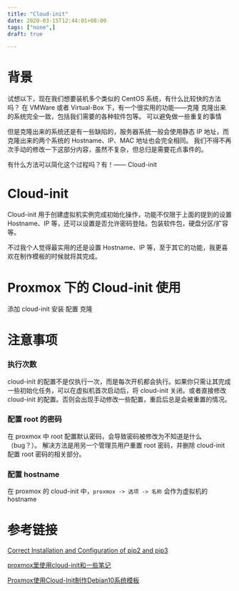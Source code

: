 ```yaml
---
title: "Cloud-init"
date: 2020-03-15T12:44:01+08:00
tags: ["none",]
draft: true 

---
```


# 背景 

试想以下，现在我们想要装机多个类似的 CentOS 系统，有什么比较快的方法吗？
在 VMWare 或者 Virtual-Box 下，有一个很实用的功能——克隆
克隆出来的系统完全一致，包括我们需要的各种软件包等。
可以避免做一些重复的事情

但是克隆出来的系统还是有一些缺陷的，服务器系统一般会使用静态 IP 地址，而克隆出来的两个系统的 Hostname、IP、MAC 地址也会完全相同。
我们不得不再次手动的修改一下这部分内容，虽然不复杂，但总归是需要花点事件的。

有什么方法可以简化这个过程吗？有！—— Cloud-init

# Cloud-init

Cloud-init 用于创建虚拟机实例完成初始化操作，功能不仅限于上面的提到的设置 Hostname、IP 等，还可以设置是否允许密码登陆，包装软件包，硬盘分区/扩容等。

不过我个人觉得最实用的还是设置 Hostname、IP 等，至于其它的功能，我更喜欢在制作模板的时候就将其完成。

# Proxmox 下的 Cloud-init 使用

添加 cloud-init 
安装
配置
克隆

# 注意事项

### 执行次数

cloud-init 的配置不是仅执行一次，而是每次开机都会执行。如果你只需让其完成一些初始化任务，可以在虚拟机首次启动后，将 cloud-init 关闭。或者直接修改 cloud-init 的配置。否则会出现手动修改一些配置，重启后总是会被重置的情况。

### 配置 root 的密码 

在 proxmox 中 root 配置默认密码，会导致密码被修改为不知道是什么（bug？）。
解决方法是用另一个管理员用户重置 root 密码，并删除 cloud-init 配置 root 密码的相关部分。

### 配置 hostname

在 proxmox 的 cloud-init 中，`proxmox -> 选项 -> 名称` 会作为虚拟机的 hostname

# 参考链接

[Correct Installation and Configuration of pip2 and pip3](https://www.gungorbudak.com/blog/2018/08/02/correct-installation-and-configuration-of-pip2-and-pip3/)

[proxmox里使用cloud-init和一些笔记](https://zhangguanzhang.github.io/2019/01/22/proxmox-cloud-init/#%E5%AE%89%E8%A3%85%E5%AE%8Cproxmox%E7%9A%84%E4%B8%80%E4%BA%9B%E8%AE%BE%E7%BD%AE)

[Proxmox使用Cloud-Init制作Debian10系统模板](https://lala.im/6157.html)